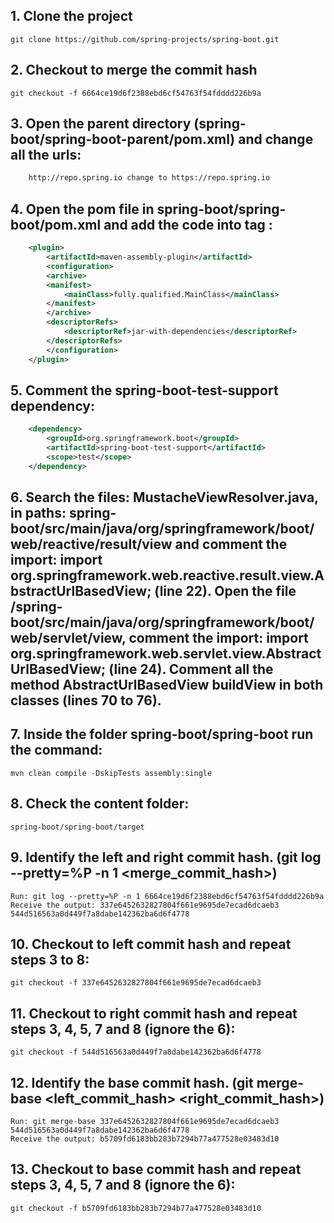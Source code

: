  ## 1. Clone the project 
    git clone https://github.com/spring-projects/spring-boot.git

## 2. Checkout to merge the commit hash
    git checkout -f 6664ce19d6f2388ebd6cf54763f54fdddd226b9a

## 3. Open the parent directory (spring-boot/spring-boot-parent/pom.xml) and change all the urls:
```xml
    http://repo.spring.io change to https://repo.spring.io
```

## 4. Open the pom file in spring-boot/spring-boot/pom.xml and add the code into tag <plugins>:
```xml
    <plugin>
        <artifactId>maven-assembly-plugin</artifactId> 
        <configuration> 
        <archive> 
        <manifest> 
            <mainClass>fully.qualified.MainClass</mainClass> 
        </manifest> 
        </archive> 
        <descriptorRefs> 
            <descriptorRef>jar-with-dependencies</descriptorRef> 
        </descriptorRefs> 
        </configuration> 
    </plugin>
```
## 5. Comment the spring-boot-test-support dependency:
```xml
    <dependency>
        <groupId>org.springframework.boot</groupId>
        <artifactId>spring-boot-test-support</artifactId>
        <scope>test</scope>
    </dependency>
```

## 6. Search the files: MustacheViewResolver.java, in paths: spring-boot/src/main/java/org/springframework/boot/web/reactive/result/view and comment the import: import org.springframework.web.reactive.result.view.AbstractUrlBasedView; (line 22). Open the file /spring-boot/src/main/java/org/springframework/boot/web/servlet/view, comment the import: import org.springframework.web.servlet.view.AbstractUrlBasedView; (line 24). Comment all the method AbstractUrlBasedView buildView in both classes (lines 70 to 76).

## 7. Inside the folder spring-boot/spring-boot run the command:
    mvn clean compile -DskipTests assembly:single

## 8. Check the content folder: 
    spring-boot/spring-boot/target

## 9. Identify the left and right commit hash. (git log --pretty=%P -n 1 <merge_commit_hash>)
    Run: git log --pretty=%P -n 1 6664ce19d6f2388ebd6cf54763f54fdddd226b9a
    Receive the output: 337e6452632827804f661e9695de7ecad6dcaeb3 544d516563a0d449f7a8dabe142362ba6d6f4778

## 10. Checkout to left commit hash and repeat steps 3 to 8:
    git checkout -f 337e6452632827804f661e9695de7ecad6dcaeb3

## 11. Checkout to right commit hash and repeat steps 3, 4, 5, 7 and 8 (ignore the 6):
    git checkout -f 544d516563a0d449f7a8dabe142362ba6d6f4778

## 12. Identify the base commit hash. (git merge-base <left_commit_hash> <right_commit_hash>)
    Run: git merge-base 337e6452632827804f661e9695de7ecad6dcaeb3 544d516563a0d449f7a8dabe142362ba6d6f4778
    Receive the output: b5709fd6183bb283b7294b77a477528e03483d10  

## 13. Checkout to base commit hash and repeat steps 3, 4, 5, 7 and 8 (ignore the 6):
    git checkout -f b5709fd6183bb283b7294b77a477528e03483d10
